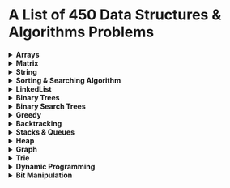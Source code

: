 # A List of 450 Data Structures & Algorithms Problems 

<details>
  <summary><strong>Arrays</strong></summary>
  
  ### Array Problems
  
  - Reverse the array -  [Link to Problem](https://www.geeksforgeeks.org/write-a-program-to-reverse-an-array-or-string/) - [My Implementation](reverse-array.py)
  - Find the maximum and minimum element in an array
  - Find the "Kth" max and min element of an array
  - Given an array which consists of only 0, 1 and 2. Sort the array without using any sorting algo
  - Move all the negative elements to one side of the array 
  - Find the Union and Intersection of the two sorted arrays.
  - Write a program to cyclically rotate an array by one.
  - <strong>find Largest sum contiguous Subarray [V. IMP]</strong>
  - <strong>Minimise the maximum difference between heights [V.IMP]</strong>
  - Minimum no. of Jumps to reach end of an array
  - find duplicate in an array of N+1 Integers
  - Merge 2 sorted arrays without using Extra space.
  - <strong>Kadane's Algo [V.V.V.V.V IMP]</strong>
  - Merge Intervals
  - Next Permutation
  - Count Inversion
  - Best time to buy and Sell stock
  - find all pairs on integer array whose sum is equal to given number
  - find common elements In 3 sorted arrays
  - Rearrange the array in alternating positive and negative items with O(1) extra space
  - Find if there is any subarray with sum equal to 0
  - Find factorial of a large number
  - find maximum product subarray 
  - Find longest coinsecutive subsequence
  - Given an array of size n and a number k, fin all elements that appear more than " n/k " times.
  - Maximum profit by buying and selling a share atmost twice
  - Find whether an array is a subset of another array
  - Find the triplet that sum to a given value
  - Trapping Rain water problem
  - Chocolate Distribution problem
  - Smallest Subarray with sum greater than a given value
  - Three way partitioning of an array around a given value
  - Minimum swaps required bring elements less equal K together
  - Minimum no. of operations required to make an array palindrome
  - Median of 2 sorted arrays of equal size
  - Median of 2 sorted arrays of different size
  
</details>

<details>
  <summary><strong>Matrix</strong></summary>
  
  ### Matrix Problems
  
  - Spiral traversal on a Matrix
  - Search an element in a matriix
  - Find median in a row wise sorted matrix
  - Find row with maximum no. of 1's
  - Print elements in sorted order using row-column wise sorted matrix
  - Maximum size rectangle
  - Find a specific pair in matrix
  - Rotate matrix by 90 degrees
  - Kth smallest element in a row-cpumn wise sorted matrix
  - Common elements in all rows of a given matrix

</details>


<details>
  <summary><strong>String</strong></summary>
  
  ### String Problems
  
  - Reverse a String
  - Check whether a String is Palindrome or not
  - Find Duplicate characters in a string
  - Why strings are immutable in Java?
  - Write a Code to check whether one string is a rotation of another
  - Write a Program to check whether a string is a valid shuffle of two strings or not
  - Count and Say problem
  - Write a program to find the longest Palindrome in a string.[ Longest palindromic Substring]
  - Find Longest Recurring Subsequence in String
  - Print all Subsequences of a string.
  - Print all the permutations of the given string
  - Split the Binary string into two substring with equal 0’s and 1’s
  - <strong>Word Wrap Problem [VERY IMP]</strong>
  - <strong>EDIT Distance [Very Imp] </strong>
  - <strong>Find next greater number with same set of digits. [Very Very IMP]</strong>
  - <strong>Balanced Parenthesis problem.[Imp]</strong>
  - <strong>Word break Problem[ Very Imp]</strong>
  - Rabin Karp Algo
  - KMP Algo
  - Convert a Sentence into its equivalent mobile numeric keypad sequence.
  - Minimum number of bracket reversals needed to make an expression balanced.
  - Count All Palindromic Subsequence in a given String.
  - Count of number of given string in 2D character array
  - Search a Word in a 2D Grid of characters.
  - Boyer Moore Algorithm for Pattern Searching.
  - Converting Roman Numerals to Decimal
  - Longest Common Prefix
  - Number of flips to make binary string alternate
  - Find the first repeated word in string.
  - Minimum number of swaps for bracket balancing.
  - Find the longest common subsequence between two strings.
  - Program to generate all possible valid IP addresses from given  string.
  - Write a program tofind the smallest window that contains all characters of string itself.
  - Rearrange characters in a string such that no two adjacent are same
  - Minimum characters to be added at front to make string palindrome
  - Given a sequence of words, print all anagrams together
  - Find the smallest window in a string containing all characters of another string
  - Recursively remove all adjacent duplicates
  - String matching where one string contains wildcard characters
  - Function to find Number of customers who could not get a computer
  - Transform One String to Another using Minimum Number of Given Operation
  - Check if two given strings are isomorphic to each other
  - Recursively print all sentences that can be formed from list of word lists

</details>

<details>
  <summary><strong>Sorting & Searching Algorithm</strong></summary>
  
  ### Sorting & Searching Algorithm Problems
  
  - Find first and last positions of an element in a sorted array
  - Find a Fixed Point (Value equal to index) in a given array
  - Search in a rotated sorted array
  - square root of an integer
  - Maximum and minimum of an array using minimum number of comparisons
  - Optimum location of point to minimize total distance
  - Find the repeating and the missing
  - find majority element
  - Searching in an array where adjacent differ by at most k
  - find a pair with a given difference
  - find four elements that sum to a given value
  - maximum sum such that no 2 elements are adjacent
  - Count triplet with sum smaller than a given value
  - merge 2 sorted arrays
  - print all subarrays with 0 sum
  - Product array Puzzle
  - Sort array according to count of set bits
  - minimum no. of swaps required to sort the array
  - Bishu and Soldiers
  - Rasta and Kheshtak
  - Kth smallest number again
  - Find pivot element in a sorted array
  - K-th Element of Two Sorted Arrays
  - Aggressive cows
  - Book Allocation Problem
  - EKOSPOJ:
  - Job Scheduling Algo
  - Missing Number in AP
  - Smallest number with atleastn trailing zeroes infactorial
  - Painters Partition Problem:
  - ROTI-Prata SPOJ
  - DoubleHelix SPOJ
  - Subset Sums
  - Findthe inversion count
  - Implement Merge-sort in-place
  - Partitioning and Sorting Arrays with Many Repeated Entries
  
</details>

<details>
  <summary><strong>LinkedList</strong></summary>
  
  ### LinkedList Problems
  
  - Write a Program to reverse the Linked List. (Both Iterative and recursive)
  - <strong>Reverse a Linked List in group of Given Size. [Very Imp]</strong>
  - Write a program to Detect loop in a linked list.
  - Write a program to Delete loop in a linked list.
  - Find the starting point of the loop. 
  - Remove Duplicates in a sorted Linked List.
  - Remove Duplicates in a Un-sorted Linked List.
  - Write a Program to Move the last element to Front in a Linked List.
  - Add “1” to a number represented as a Linked List.
  - Add two numbers represented by linked lists.
  - Intersection of two Sorted Linked List.
  - Intersection Point of two Linked Lists.
  - <strong>Merge Sort For Linked lists.[Very Important]</strong>
  - <strong>Quicksort for Linked Lists.[Very Important]</strong>
  - Find the middle Element of a linked list.
  - Check if a linked list is a circular linked list.
  - Split a Circular linked list into two halves.
  - Write a Program to check whether the Singly Linked list is a palindrome or not.
  - Deletion from a Circular Linked List.
  - Reverse a Doubly Linked list.
  - Find pairs with a given sum in a DLL.
  - Count triplets in a sorted DLL whose sum is equal to given value “X”.
  - <strong>Sort a “k”sorted Doubly Linked list.[Very IMP]</strong>
  - Rotate DoublyLinked list by N nodes.
  - <strong>Rotate a Doubly Linked list in group of Given Size.[Very IMP]</strong>
  - Can we reverse a linked list in less than O(n) ?
  - Why Quicksort is preferred for. Arrays and Merge Sort for LinkedLists ?
  - Flatten a Linked List
  - Sort a LL of 0's, 1's and 2's
  - Clone a linked list with next and random pointer
  - Merge K sorted Linked list
  - Multiply 2 no. represented by LL
  - Delete nodes which have a greater value on right side
  - Segregate even and odd nodes in a Linked List
  - Program for n’th node from the end of a Linked List
  - Find the first non-repeating character from a stream of characters
  
</details>

<details>
  <summary><strong>Binary Trees</strong></summary>
  
  ### Binary Tree Problems

  - level order traversal
  - Reverse Level Order traversal
  - Height of a tree
  - Diameter of a tree
  - Mirror of a tree
  - Inorder Traversal of a tree both using recursion and Iteration
  - Preorder Traversal of a tree both using recursion and Iteration
  - Postorder Traversal of a tree both using recursion and Iteration
  - Left View of a tree
  - Right View of Tree
  - Top View of a tree
  - Bottom View of a tree
  - Zig-Zag traversal of a binary tree
  - Check if a tree is balanced or not
  - Diagnol Traversal of a Binary tree
  - Boundary traversal of a Binary tree
  - Construct Binary Tree from String with Bracket Representation
  - Convert Binary tree into Doubly Linked List
  - Convert Binary tree into Sum tree
  - Construct Binary tree from Inorder and preorder traversal
  - Find minimum swaps required to convert a Binary tree into BST
  - Check if Binary tree is Sum tree or not
  - Check if all leaf nodes are at same level or not
  - <strong>Check if a Binary Tree contains duplicate subtrees of size 2 or more [ IMP ]</strong>
  - Check if 2 trees are mirror or not
  - Sum of Nodes on the Longest path from root to leaf node 
  - <strong>Check if given graph is tree or not.  [ IMP ]</strong>
  - Find Largest subtree sum in a tree
  - Maximum Sum of nodes in Binary tree such that no two are adjacent 
  - Print all "K" Sum paths in a Binary tree
  - Find LCA in a Binary tree
  - Find distance between 2 nodes in a Binary tree
  - Kth Ancestor of node in a Binary tree
  - <strong>Find all Duplicate subtrees in a Binary tree [ IMP ]</strong>
  - Tree Isomorphism Problem

</details>

<details>
  <summary><strong>Binary Search Trees</strong></summary>
  
  ### Binary Search Tree Problems

  - Find a value in a BST
  - Deletion of a node in a BST
  - Find min and max value in a BST
  - Find inorder successor and inorder predecessor in a BST
  - Check if a tree is a BST or not
  - Populate Inorder successor of all nodes
  - Find LCA  of 2 nodes in a BST
  - Construct BST from preorder traversal
  - Convert Binary tree into BST
  - Convert a normal BST into a Balanced BST
  - <strong>Merge two BST [ V.V.V>IMP ]</strong>
  - Find Kth largest element in a BST
  - Find Kth smallest element in a BST
  - Count pairs from 2 BST whose sum is equal to given value "X"
  - Find the median of BST in O(n) time and O(1) space
  - Count BST ndoes that lie in a given range
  - Replace every element with the least greater element on its right
  - Given "n" appointments, find the conflicting appointments
  - Check preorder is valid or not
  - Check whether BST contains Dead end
  - <strong>Largest BST in a Binary Tree [ V.V.V.V.V IMP ]</strong>
  - Flatten BST to sorted list

</details>

<details>
  <summary><strong>Greedy</strong></summary>
  
  ### Greedy Problems

  - Activity Selection Problem
  - Job SequencingProblem
  - Huffman Coding
  - Water Connection Problem
  - Fractional Knapsack Problem
  - Greedy Algorithm to find Minimum number of Coins
  - Maximum trains for which stoppage can be provided
  - Minimum Platforms Problem
  - Buy Maximum Stocks if i stocks can be bought on i-th day
  - Find the minimum and maximum amount to buy all N candies
  - Minimize Cash Flow among a given set of friends who have borrowed money from each other
  - Minimum Cost to cut a board into squares
  - Check if it is possible to survive on Island
  - Find maximum meetings in one room
  - Maximum product subset of an array
  - Maximize array sum after K negations
  - Maximize the sum of arr[i]*i
  - Maximum sum of absolute difference of an array
  - Maximize sum of consecutive differences in a circular array
  - Minimum sum of absolute difference of pairs of two arrays
  - Program for Shortest Job First (or SJF) CPU Scheduling
  - Program for Least Recently Used (LRU) Page Replacement algorithm
  - Smallest subset with sum greater than all other elements
  - Chocolate Distribution Problem
  - DEFKIN -Defense of a Kingdom
  - DIEHARD -DIE HARD
  - GERGOVIA -Wine trading in Gergovia
  - Picking Up Chicks
  - CHOCOLA –Chocolate
  - ARRANGE -Arranging Amplifiers
  - K Centers Problem
  - Minimum Cost of ropes
  - Find smallest number with given number of digits and sum of digits
  - Rearrange characters in a string such that no two adjacent are same
  - Find maximum sum possible equal sum of three stacks  

</details>

<details>
  <summary><strong>Backtracking</strong></summary>
  
  ### Backtracking Problems

  - Rat in a maze Problem
  - Printing all solutions in N-Queen Problem
  - Word Break Problem using Backtracking
  - Remove Invalid Parentheses
  - Sudoku Solver
  - m Coloring Problem
  - Print all palindromic partitions of a string
  - Subset Sum Problem
  - The Knight’s tour problem
  - Tug of War
  - Find shortest safe route in a path with landmines
  - Combinational Sum
  - Find Maximum number possible by doing at-most K swaps
  - Print all permutations of a string 
  - Find if there is a path of more than k length from a source
  - Longest Possible Route in a Matrix with Hurdles
  - Print all possible paths from top left to bottom right of a mXn matrix
  - Partition of a set intoK subsets with equal sum
  - Find the K-th Permutation Sequence of first N natural numbers

</details>

<details>
  <summary><strong>Stacks & Queues</strong></summary>
  
  ### Stacks & Queues

  - Implement Stack from Scratch
  - Implement Queue from Scratch
  - Implement 2 stack in an array
  - find the middle element of a stack
  - Implement "N" stacks in an Array
  - Check the expression has valid or Balanced parenthesis or not.
  - Reverse a String using Stack
  - Design a Stack that supports getMin() in O(1) time and O(1) extra space.
  - Find the next Greater element
  - The celebrity Problem
  - Arithmetic Expression evaluation
  - Evaluation of Postfix expression
  - Implement a method to insert an element at its bottom without using any other data structure.
  - Reverse a stack using recursion
  - Sort a Stack using recursion
  - Merge Overlapping Intervals
  - Largest rectangular Area in Histogram
  - Length of the Longest Valid Substring
  - Expression contains redundant bracket or not
  - Implement Stack using Queue
  - Implement Stack using Deque
  - Stack Permutations (Check if an array is stack permutation of other)
  - Implement Queue using Stack  
  - Implement "n" queue in an array
  - Implement a Circular queue
  - LRU Cache Implementationa
  - Reverse a Queue using recursion
  - Reverse the first “K” elements of a queue
  - Interleave the first half of the queue with second half
  - Find the first circular tour that visits all Petrol Pumps
  - Minimum time required to rot all oranges
  - Distance of nearest cell having 1 in a binary matrix
  - First negative integer in every window of size “k”
  - Check if all levels of two trees are anagrams or not.
  - Sum of minimum and maximum elements of all subarrays of size “k”.
  - Minimum sum of squares of character counts in a given string after removing “k” characters.
  - Queue based approach or first non-repeating character in a stream.
  - Next Smaller Element

</details>

<details>
    <summary><strong>Heap</strong></summary>
  
  ### Heap Problems

  - Implement a Maxheap/MinHeap using arrays and recursion.
  - Sort an Array using heap. (HeapSort)
  - Maximum of all subarrays of size k.
  - “k” largest element in an array
  - Kth smallest and largest element in an unsorted array
  - <strong>Merge “K” sorted arrays. [ IMP ]</strong>
  - Merge 2 Binary Max Heaps
  - Kth largest sum continuous subarrays
  - Leetcode- reorganize strings
  - <strong>Merge “K” Sorted Linked Lists [V.IMP]</strong>
  - Smallest range in “K” Lists
  - Median in a stream of Integers
  - Check if a Binary Tree is Heap
  - Connect “n” ropes with minimum cost
  - Convert BST to Min Heap
  - Convert min heap to max heap
  - Rearrange characters in a string such that no two adjacent are same.
  - Minimum sum of two numbers formed from digits of an array

</details>

<details>
    <summary><strong>Graph</strong></summary>
  
  ### Graph Problems

  - Create a Graph, print it
  - Implement BFS algorithm 
  - Implement DFS Algo 
  - Detect Cycle in Directed Graph using BFS/DFS Algo 
  - Detect Cycle in UnDirected Graph using BFS/DFS Algo 
  - Search in a Maze
  - Minimum Step by Knight
  - flood fill algo
  - Clone a graph
  - Making wired Connections    
  - word Ladder 
  - Dijkstra algo
  - Implement Topological Sort 
  - Minimum time taken by each job to be completed given by a Directed Acyclic Graph
  - Find whether it is possible to finish all tasks or not from given dependencies
  - Find the no. of Isalnds
  - Given a sorted Dictionary of an Alien Language, find order of characters
  - Implement Kruksal’sAlgorithm
  - Implement Prim’s Algorithm
  - Total no. of Spanning tree in a graph
  - Implement Bellman Ford Algorithm
  - Implement Floyd warshallAlgorithm
  - Travelling Salesman Problem
  - Graph ColouringProblem
  - Snake and Ladders Problem
  - Find bridge in a graph
  - Count Strongly connected Components(Kosaraju Algo)
  - Check whether a graph is Bipartite or Not
  - Detect Negative cycle in a graph
  - Longest path in a Directed Acyclic Graph
  - Journey to the Moon
  - Cheapest Flights Within K Stops
  - Oliver and the Game
  - Water Jug problem using BFS
  - Water Jug problem using BFS
  - Find if there is a path of more thank length from a source
  - M-ColouringProblem
  - Minimum edges to reverse o make path from source to destination
  - Paths to travel each nodes using each edge(Seven Bridges)
  - Vertex Cover Problem
  - Chinese Postman or Route Inspection
  - Number of Triangles in a Directed and Undirected Graph
  - Minimise the cashflow among a given set of friends who have borrowed money from each other
  - Two Clique Problem

</details>

<details>
    <summary><strong>Trie</strong></summary>
  
  ### Trie Problems

  - Construct a trie from scratch
  - Find shortest unique prefix for every word in a given list
  - Word Break Problem | (Trie solution)
  - Given a sequence of words, print all anagrams together
  - Implement a Phone Directory
  - Print unique rows in a given boolean matrix

</details>

<details>
    <summary><strong>Dynamic Programming</strong></summary>
  
  ### Dynamic Programming Problems
    
  - Coin ChangeProblem
  - Knapsack Problem
  - Binomial CoefficientProblem
  - Permutation CoefficientProblem
  - Program for nth Catalan Number
  - Matrix Chain Multiplication
  - Edit Distance
  - Subset Sum Problem
  - Friends Pairing Problem
  - Gold Mine Problem
  - Assembly Line SchedulingProblem
  - Painting the Fenceproblem
  - Maximize The Cut Segments
  - Longest Common Subsequence
  - Longest Repeated Subsequence
  - Longest Increasing Subsequence
  - Space Optimized Solution of LCS
  - LCS (Longest Common Subsequence) of three strings
  - Maximum Sum Increasing Subsequence
  - Count all subsequences having product less than K
  - Longest subsequence such that difference between adjacent is one
  - Maximum subsequence sum such that no three are consecutive
  - Egg Dropping Problem
  - Maximum Length Chain of Pairs
  - Maximum size square sub-matrix with all 1s
  - Maximum sum of pairs with specific difference
  - Min Cost PathProblem
  - Maximum difference of zeros and ones in binary string
  - Minimum number of jumps to reach end
  - Minimum cost to fill given weight in a bag
  - Minimum removals from array to make max –min <= K
  - Longest Common Substring
  - Count number of ways to reacha given score in a game
  - Count Balanced Binary Trees of Height 
  - <strong>LargestSum Contiguous Subarray [V>V>V>V IMP ]</strong>
  - Smallest sum contiguous subarray
  - Unbounded Knapsack (Repetition of items allowed)
  - Word Break Problem
  - Largest Independent Set Problem
  - Partition problem
  - Longest Palindromic Subsequence
  - Count All Palindromic Subsequence in a given String
  - Longest Palindromic Substring
  - Longest alternating subsequence
  - Weighted Job Scheduling
  - Coin game winner where every player has three choices
  - <strong>Count Derangements (Permutation such that no element appears in its original position) [ IMPORTANT ]</strong>
  - <strong>Maximum profit by buying and selling a share at most twice [ IMP ]</strong>
  - Optimal Strategy for a Game
  - Optimal Binary Search Tree
  - Palindrome PartitioningProblem
  - Word Wrap Problem
  - <strong>Mobile Numeric Keypad Problem [ IMP ]</strong>
  - Boolean Parenthesization Problem
  - Largest rectangular sub-matrix whose sum is 0
  - <strong>Largest area rectangular sub-matrix with equal number of 1’s and 0’s [ IMP ]</strong>
  - Maximum sum rectangle in a 2D matrix
  - Maximum profit by buying and selling a share at most k times
  - Find if a string is interleaved of two other strings
  - Maximum Length of Pair Chain

</details>

<details>
    <summary><strong>Bit Manipulation</strong></summary>
  
  ### Bit Manipulation Problems
    
  - Count set bits in an integer
  - Find the two non-repeating elements in an array of repeating elements
  - Count number of bits to be flipped to convert A to B
  - Count total set bits in all numbers from 1 to n
  - Program to find whether a no is power of two
  - Find position of the only set bit
  - Copy set bits in a range
  - Divide two integers without using multiplication, division and mod operator
  - Calculate square of a number without using *, / and pow()
  - Power Set

</details>
